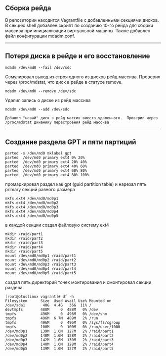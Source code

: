 ## Сборка рейда
В репозитории находится  Vagrantfile с добавленными секциями дисков.  
В секцию shell добавлен скрипт по созданию 10-го рейда для сборки массива при инициализации виртуальной машины. Также добавлен файл конфигурации mdadm.conf.
***
## Потеря диска в рейде и его восстановление
	mdadm /dev/md0 --fail /dev/sdc
	
Cэмулировал выход из строя одного из дисков рейд массива. Проверил через /proc/mdstat, что диск в рейде в статусе remove.
	
	mdadm /dev/md0 --remove /dev/sdc 
	
Удалил запись о диске из рейд массива 
	
	mdadm /dev/md0 --add /dev/sdc

	Добавил "новый" диск в рейд массив вместо удаленного.  Проверил через /proc/mdstat динамику перестроения рейд массива 
***
## Создание раздела GPT и пяти партиций
	parted -s /dev/md0 mklabel gpt
    parted  /dev/md0 primary ext4 0% 20%
	parted  /dev/md0 primary ext4 20% 40%
	parted  /dev/md0 primary ext4 40% 60%
	parted  /dev/md0 primary ext4 60% 80%
	parted  /dev/md0 primary ext4 80% 100%
	
промаркировал раздел как gpt (guid partition table) и нарезал пять primary секций  равного размера

	mkfs.ext4 /dev/md0/md0p1
	mkfs.ext4 /dev/md0/md0p2
	mkfs.ext4 /dev/md0/md0p3
	mkfs.ext4 /dev/md0/md0p4
	mkfs.ext4 /dev/md0/md0p5

в каждой секции создал файловую систему ext4

    mkdir /raid/part1
	mkdir /raid/part2
	mkdir /raid/part3
	mkdir /raid/part4
	mkdir /raid/part5
	mount /dev/md0/md0p1 /raid/part1
	mount /dev/md0/md0p2 /raid/part2
	mount /dev/md0/md0p3 /raid/part3
	mount /dev/md0/md0p4 /raid/part4
	mount /dev/md0/md0p5 /raid/part5
	
создал пять директорий точек монтирования и смонтировал секции раздела.


	[root@otuslinux vagrant]# df -h
	Filesystem      Size  Used Avail Use% Mounted on
	/dev/sda1        40G  4.4G   36G  11% /
	devtmpfs        488M     0  488M   0% /dev
	tmpfs           496M     0  496M   0% /dev/shm
	tmpfs           496M  6.7M  489M   2% /run
	tmpfs           496M     0  496M   0% /sys/fs/cgroup
	tmpfs           100M     0  100M   0% /run/user/1000
	/dev/md0p1      139M  1.6M  127M   2% /raid/part1
	/dev/md0p2      140M  1.6M  128M   2% /raid/part2
	/dev/md0p3      142M  1.6M  130M   2% /raid/part3
	/dev/md0p4      140M  1.6M  128M   2% /raid/part4
	/dev/md0p5      139M  1.6M  127M   2% /raid/part5

	
 